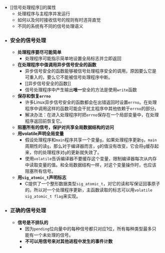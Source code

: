 - [[信号处理程序]]的属性
	- 处理程序与主程序并发运行
	- 如何以及何时接收信号的规则有时违背直觉
	- 不同的系统有不同的信号处理语义
- ###  **安全的信号处理**
	- **处理程序要尽可能简单**
		- 处理程序可能指示简单地设置全局标志并立即返回
	- **在处理程序中值调用异步信号安全的函数**
		- 异步信号安全的函数能够被信号处理程序安全的调用，原因要么它是可重入的，要么它不能被信号处理程序中断。
		- [[异步信号安全的函数]]
		- 信号处理程序中产生输出**唯一**安全的方法是使用`write`函数
	- **保存和恢复`errno`**
		- 许多Linux异步信号安全的函数都会在出错返回时设置`errno`。在处理程序中调用这样的函数可能会干扰主程序中其他依赖于`errno`的部分。
		- 解决办法：在进入处理程序时把`errno`保存在一个局部变量中，在处理程序返回前恢复它。
	- **阻塞所有的信号，保护对共享全局数据结构的访问**
	- **用volatile声明全局变量**
		- 假设处理程序和`main`程序共享一个变量`g`，如果处理程序更新`g`，`main`周期性的读`g`，那么对于编译器而言，`g`的值没有改变，它会将`g`缓存起来，你的处理程序对`g`的更新就失效了。
		- 使用`volatile`告诉编译器不要缓存这个变量，限制编译器每次从内存中读取变量的值。和全局数据结构一样，对这个变量操作时，也应该阻塞所有信号。
	- **用`sig_atomic_t`声明标志**
		- C提供了一个整形数据类型`sig_atomic_t`，对它的读和写保证回事原子的。所以对一个处理程序更新，主函数读取的标志可以用`volatile sig_atomic_t flag`来实现。
- ### 正确的信号处理
	- **信号是不排队的**
		- 因为`pending`位向量中的每种信号都只对应1位，所有每种类型最多只能有一个未处理的信号。
		- **不可以用信号来对其他进程中发生的事件计数**
		-